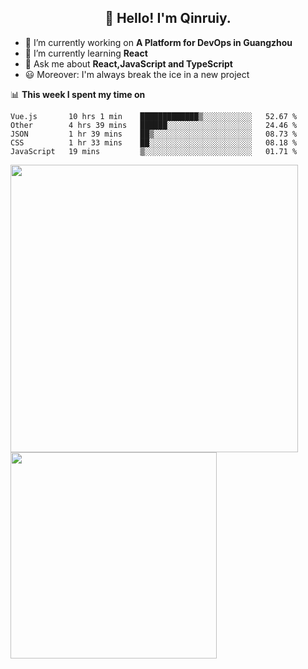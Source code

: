 <h2 align="center">👋 Hello! I'm Qinruiy.</h2>


- 🔭 I’m currently working on **A Platform for DevOps in Guangzhou**
- 🌱 I’m currently learning **React**
- 💬 Ask me about **React,JavaScript and TypeScript**
- 😃 Moreover: I'm always break the ice in a new project

📊 **This week I spent my time on**

<!--START_SECTION:waka-->
```text
Vue.js       10 hrs 1 min    █████████████▒░░░░░░░░░░░   52.67 % 
Other        4 hrs 39 mins   ██████░░░░░░░░░░░░░░░░░░░   24.46 % 
JSON         1 hr 39 mins    ██▒░░░░░░░░░░░░░░░░░░░░░░   08.73 % 
CSS          1 hr 33 mins    ██░░░░░░░░░░░░░░░░░░░░░░░   08.18 % 
JavaScript   19 mins         ▒░░░░░░░░░░░░░░░░░░░░░░░░   01.71 % 
```
<!--END_SECTION:waka-->

<p>
<img align="left" width="460" src="https://github-readme-stats.vercel.app/api?username=Qinruiy&custom_title=Qrinruiy's Github Stats&theme=graywhite&hide_border=true"/> <img align="left" width="330" src="https://github-readme-stats.vercel.app/api/top-langs/?username=Qinruiy&layout=compact&theme=graywhite&hide_border=true"/>
</p>
